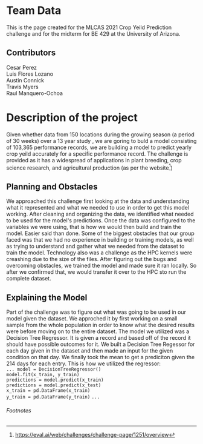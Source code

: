 
# Team Data
This is the page created for the MLCAS 2021 Crop Yeild Prediction challenge and for the midterm for BE 429 at the University of Arizona.

## Contributors
Cesar Perez<br>
Luis Flores Lozano<br>
Austin Connick<br>
Travis Myers<br>
Raul Manquero-Ochoa

# Description of the project
Given whether data from 150 locations during the growing season (a period of 30 weeks) over a 13 year study , we are goring to buld a model consisting
of 103,365 performance records, we are building a model to predict yearly crop yeild accurately for a specific performance record. The challenge is provided as it has a widespread of applications in plant breeding, crop science research, and agricultural production (as per the website[^1])

## Planning and Obstacles
We approached this challenge first looking at the data and understanding what it represented and what we needed to use in order to get this model working. After cleaning and organizing the data, we identified what needed to be used for the model's predictions. Once the data was configured to the variables we were using, that is how we would then build and train the model. Easier said than done. Some of the biggest obstacles that our group faced was that we had no experience in building or training models, as well as trying to understand and gather what we needed from the dataset to train the model. Technology also was a challenge as the HPC kernels were creashing due to the size of the files. After figuring out the bugs and overcoming obstacles, we trained the model and made sure it ran locally. So after we confirmed that, we would transfer it over to the HPC sto run the complete dataset.

## Explaining the Model
Part of the challenge was to figure out what was going to be used in our model given the dataset. We approched it by first working on a small sample from the whole population in order to know what the desired results were before moving on to the entire dataset. The model we utilized was a Decision Tree Regressor. It is given a record and based off of the record it should have possible outcomes for it. We built a Decision Tree Regessor for each day given in the dataset and then made an input for the given condition on that day. We finally took the mean to get a prediciton given the 214 days for each entry. This is how we utilized the regressor: <br>
`...
 model = DecisionTreeRegressor()`<br>
 `model.fit(x_train, y_train)`<br>
 `predictions = model.predict(x_train)`<br>
 `predictions = model.predict(x_test)` <br>
 `x_train = pd.DataFrame(x_train)` <br>
 `y_train = pd.DataFrame(y_train)`
 `...`

###### Footnotes
[^1]: https://eval.ai/web/challenges/challenge-page/1251/overview
